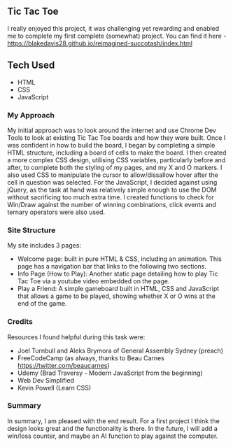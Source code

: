 ## Tic Tac Toe

I really enjoyed this project, it was challenging yet rewarding and enabled me to complete my first complete (somewhat) project. You can find it here - https://blakedavis28.github.io/reimagined-succotash/index.html
## Tech Used 
- HTML 
- CSS
- JavaScript 
### My Approach 
My initial approach was to look around the internet and use Chrome Dev Tools to look at existing Tic Tac Toe boards and how they were built.
Once I was confident in how to build the board, I began by completing a simple HTML structure, including a board of cells to make the board. 
I then created a more complex CSS design, utilising CSS variables, particularly before and after, to complete both the styling of my pages, and my X and O markers.
I also used CSS to manipulate the cursor to allow/dissallow hover after the cell in question was selected. 
For the JavaScript, I decided against using jQuery, as the task at hand was relatively simple enough to use the DOM without sacrificing too much extra time.
I created functions to check for Win/Draw against the number of winning combinations, click events and ternary operators were also used. 
### Site Structure
My site includes 3 pages: 
 - Welcome page: built in pure HTML & CSS, including an animation. This page has a navigation bar that links to the following two sections.
 - Info Page (How to Play): Another static page detailing how to play Tic Tac Toe via a youtube video embedded on the page.
 - Play a Friend: A simple gameboard built in HTML, CSS and JavaScript that allows a game to be played, showing whether X or O wins at the end of the game.
 ### Credits
Resources I found helpful during this task were: 
 - Joel Turnbull and Aleks Brymora of General Assembly Sydney (preach)
 - FreeCodeCamp (as always, thanks to Beau Carnes https://twitter.com/beaucarnes)
 - Udemy (Brad Traversy - Modern JavaScript from the beginning)
 - Web Dev Simplified 
 - Kevin Powell (Learn CSS) 
 ### Summary
 In summary, I am pleased with the end result. For a first project I think the design looks great and the functionality is there. 
 In the future, I will add a win/loss counter, and maybe an AI function to play against the computer. 
